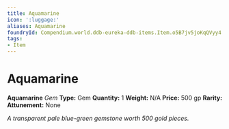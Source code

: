 ```yaml
---
title: Aquamarine
icon: ':luggage:'
aliases: Aquamarine
foundryId: Compendium.world.ddb-eureka-ddb-items.Item.o5B7jv5joKqQVyy4
tags:
- Item
---
```


# Aquamarine

**Aquamarine**
_Gem_
**Type:** Gem
**Quantity:** 1
**Weight:** N/A
**Price:** 500 gp
**Rarity:** 
**Attunement:** None

*A transparent pale blue-green gemstone worth 500 gold pieces.*